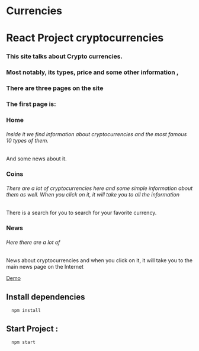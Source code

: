# Currencies

# React Project cryptocurrencies 
### This site talks about Crypto currencies.
### Most notably, its types, price and some other information ,
### There are three pages on the site
### The first page is:


### Home
###### Inside it we find information about cryptocurrencies and the most famous 10 types of them.
And some news about it.


### Coins
###### There are a lot of cryptocurrencies here and some simple information about them as well. When you click on it, it will take you to all the information
There is a search for you to search for your favorite currency.</p>

### News
###### Here there are a lot of
News about cryptocurrencies and when you click on it, it will take you to the main news page on the Internet </p>

[Demo](https://shadowcryptocuurncies.netlify.app/)

## Install dependencies
```
  npm install
```

## Start Project :
```
  npm start
```

